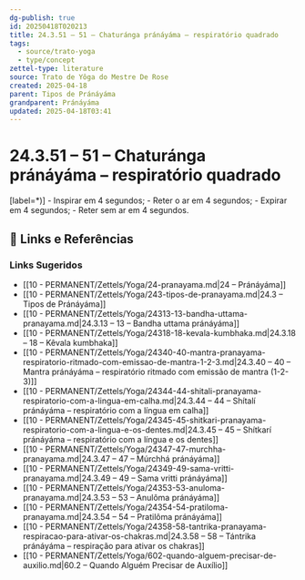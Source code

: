 ```yaml
---
dg-publish: true
id: 20250418T020213
title: 24.3.51 – 51 – Chaturánga pránáyáma – respiratório quadrado
tags:
  - source/trato-yoga
  - type/concept
zettel-type: literature
source: Trato de Yôga do Mestre De Rose
created: 2025-04-18
parent: Tipos de Pránáyáma
grandparent: Pránáyáma
updated: 2025-04-18T03:41
---
```


# 24.3.51 – 51 – Chaturánga pránáyáma – respiratório quadrado

[label=*)]
    -  Inspirar em 4 segundos;
    -  Reter o ar em 4 segundos;
    -  Expirar em 4 segundos;
    -  Reter sem ar em 4 segundos.

## 🔗 Links e Referências











### Links Sugeridos

- [[10 - PERMANENT/Zettels/Yoga/24-pranayama.md\|24 – Pránáyáma]]
- [[10 - PERMANENT/Zettels/Yoga/243-tipos-de-pranayama.md\|24.3 – Tipos de Pránáyáma]]
- [[10 - PERMANENT/Zettels/Yoga/24313-13-bandha-uttama-pranayama.md\|24.3.13 – 13 – Bandha uttama pránáyáma]]
- [[10 - PERMANENT/Zettels/Yoga/24318-18-kevala-kumbhaka.md\|24.3.18 – 18 – Kêvala kumbhaka]]
- [[10 - PERMANENT/Zettels/Yoga/24340-40-mantra-pranayama-respiratorio-ritmado-com-emissao-de-mantra-1-2-3.md\|24.3.40 – 40 – Mantra pránáyáma – respiratório ritmado com emissão de mantra (1-2-3)]]
- [[10 - PERMANENT/Zettels/Yoga/24344-44-shitali-pranayama-respiratorio-com-a-lingua-em-calha.md\|24.3.44 – 44 – Shítalí pránáyáma – respiratório com a língua em calha]]
- [[10 - PERMANENT/Zettels/Yoga/24345-45-shitkari-pranayama-respiratorio-com-a-lingua-e-os-dentes.md\|24.3.45 – 45 – Shítkarí pránáyáma – respiratório com a língua e os dentes]]
- [[10 - PERMANENT/Zettels/Yoga/24347-47-murchha-pranayama.md\|24.3.47 – 47 – Múrchhá pránáyáma]]
- [[10 - PERMANENT/Zettels/Yoga/24349-49-sama-vritti-pranayama.md\|24.3.49 – 49 – Sama vritti pránáyáma]]
- [[10 - PERMANENT/Zettels/Yoga/24353-53-anuloma-pranayama.md\|24.3.53 – 53 – Anulôma pránáyáma]]
- [[10 - PERMANENT/Zettels/Yoga/24354-54-pratiloma-pranayama.md\|24.3.54 – 54 – Pratilôma pránáyáma]]
- [[10 - PERMANENT/Zettels/Yoga/24358-58-tantrika-pranayama-respiracao-para-ativar-os-chakras.md\|24.3.58 – 58 – Tántrika pránáyáma – respiração para ativar os chakras]]
- [[10 - PERMANENT/Zettels/Yoga/602-quando-alguem-precisar-de-auxilio.md\|60.2 – Quando Alguém Precisar de Auxílio]]